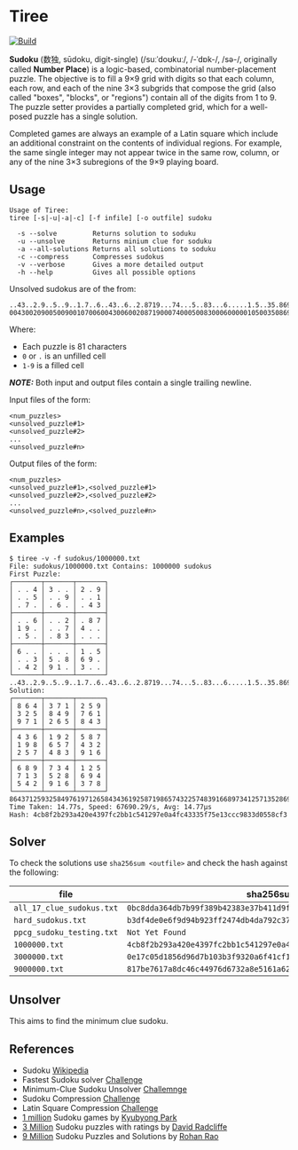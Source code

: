 # Tiree

[![Build](../../actions/workflows/build.yaml/badge.svg)](../../actions/workflows/build.yaml)

**Sudoku** (数独, sūdoku, digit-single) (/suːˈdoʊkuː/, /-ˈdɒk-/, /sə-/, originally called **Number Place**) is a logic-based, combinatorial number-placement puzzle. The objective is to fill a 9×9 grid with digits so that each column, each row, and each of the nine 3×3 subgrids that compose the grid (also called "boxes", "blocks", or "regions") contain all of the digits from 1 to 9. The puzzle setter provides a partially completed grid, which for a well-posed puzzle has a single solution.

Completed games are always an example of a Latin square which include an additional constraint on the contents of individual regions. For example, the same single integer may not appear twice in the same row, column, or any of the nine 3×3 subregions of the 9×9 playing board.

## Usage

```
Usage of Tiree:
tiree [-s|-u|-a|-c] [-f infile] [-o outfile] sudoku

  -s --solve         Returns solution to soduku
  -u --unsolve       Returns minium clue for soduku
  -a --all-solutions Returns all solutions to soduku
  -c --compress      Compresses sudokus
  -v --verbose       Gives a more detailed output
  -h --help          Gives all possible options
```

Unsolved sudokus are of the from:

```
..43..2.9..5..9..1.7..6..43..6..2.8719...74...5..83...6.....1.5..35.869..4291.3..
004300209005009001070060043006002087190007400050083000600000105003508690042910300
```

Where:

- Each puzzle is 81 characters
- `0` or `.` is an unfilled cell
- `1-9` is a filled cell

**_NOTE:_** Both input and output files contain a single trailing newline.

Input files of the form:

```
<num_puzzles>
<unsolved_puzzle#1>
<unsolved_puzzle#2>
...
<unsolved_puzzle#n>

```

Output files of the form:

```
<num_puzzles>
<unsolved_puzzle#1>,<solved_puzzle#1>
<unsolved_puzzle#2>,<solved_puzzle#2>
...
<unsolved_puzzle#n>,<solved_puzzle#n>

```

## Examples

```
$ tiree -v -f sudokus/1000000.txt
File: sudokus/1000000.txt Contains: 1000000 sudokus
First Puzzle:
┌───────┬───────┬───────┐
│ . . 4 │ 3 . . │ 2 . 9 │
│ . . 5 │ . . 9 │ . . 1 │
│ . 7 . │ . 6 . │ . 4 3 │
├───────┼───────┼───────┤
│ . . 6 │ . . 2 │ . 8 7 │
│ 1 9 . │ . . 7 │ 4 . . │
│ . 5 . │ . 8 3 │ . . . │
├───────┼───────┼───────┤
│ 6 . . │ . . . │ 1 . 5 │
│ . . 3 │ 5 . 8 │ 6 9 . │
│ . 4 2 │ 9 1 . │ 3 . . │
└───────┴───────┴───────┘
..43..2.9..5..9..1.7..6..43..6..2.8719...74...5..83...6.....1.5..35.869..4291.3..
Solution:
┌───────┬───────┬───────┐
│ 8 6 4 │ 3 7 1 │ 2 5 9 │
│ 3 2 5 │ 8 4 9 │ 7 6 1 │
│ 9 7 1 │ 2 6 5 │ 8 4 3 │
├───────┼───────┼───────┤
│ 4 3 6 │ 1 9 2 │ 5 8 7 │
│ 1 9 8 │ 6 5 7 │ 4 3 2 │
│ 2 5 7 │ 4 8 3 │ 9 1 6 │
├───────┼───────┼───────┤
│ 6 8 9 │ 7 3 4 │ 1 2 5 │
│ 7 1 3 │ 5 2 8 │ 6 9 4 │
│ 5 4 2 │ 9 1 6 │ 3 7 8 │
└───────┴───────┴───────┘
864371259325849761971265843436192587198657432257483916689734125713528694542916378
Time Taken: 14.77s, Speed: 67690.29/s, Avg: 14.77µs
Hash: 4cb8f2b293a420e4397fc2bb1c541297e0a4fc43335f75e13ccc9833d0558cf3
```

## Solver

To check the solutions use `sha256sum <outfile>` and check the hash against the following:

| file                      | sha256sum                                                          |
| ------------------------- | ------------------------------------------------------------------ |
| `all_17_clue_sudokus.txt` | `0bc8dda364db7b99f389b42383e37b411d9fa022204d124cb3c8959eba252f05` |
| `hard_sudokus.txt`        | `b3df4de0e6f9d94b923ff2474db4da792c37e17ed4ad8dca2537fb4d65d35c83` |
| `ppcg_sudoku_testing.txt` | `Not Yet Found`                                                    |
| `1000000.txt`             | `4cb8f2b293a420e4397fc2bb1c541297e0a4fc43335f75e13ccc9833d0558cf3` |
| `3000000.txt`             | `0e17c05d1856d96d7b103b3f9320a6f41cf1908d6465ae6287f257f2fb2d63e4` |
| `9000000.txt`             | `817be7617a8dc46c44976d6732a8e5161a620c326acc6679b60b0b2889580ea6` |

## Unsolver

This aims to find the minimum clue sudoku.

## References

- Sudoku [Wikipedia](https://en.wikipedia.org/wiki/Sudoku)
- Fastest Sudoku solver [Challenge](https://codegolf.stackexchange.com/questions/190727/the-fastest-sudoku-solver)
- Minimum-Clue Sudoku Unsolver [Challemnge](https://codegolf.stackexchange.com/questions/48509/build-a-minimum-clue-sudoku-unsolver)
- Sudoku Compression [Challenge](https://codegolf.stackexchange.com/questions/41523/sudoku-compression)
- Latin Square Compression [Challenge](https://codegolf.stackexchange.com/questions/85239/latin-square-compression)
- [1 million](https://www.kaggle.com/datasets/bryanpark/sudoku) Sudoku games by [Kyubyong Park](https://www.kaggle.com/bryanpark)
- [3 Million](https://www.kaggle.com/datasets/rohanrao/sudoku) Sudoku puzzles with ratings by [David Radcliffe](https://www.kaggle.com/radcliffe)
- [9 Million](https://www.kaggle.com/datasets/rohanrao/sudoku) Sudoku Puzzles and Solutions by [Rohan Rao](https://www.kaggle.com/rohanrao)
